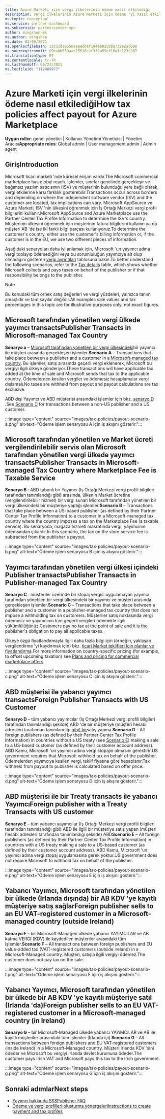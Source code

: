 ```yaml
---
title: Azure Marketi için vergi ilkelerinin ödeme nasıl etkilediği
description: Vergi ilkelerinin Azure Marketi için ödeme 'yi nasıl etkilediğini öğrenin.
ms.topic: conceptual
ms.service: partner-dashboard
ms.subservice: partnercenter-mpn
author: mingshen-ms
ms.author: mingshen
ms.date: 02/09/2021
ms.openlocfilehash: 32c5cda9558aaaeddaf194eb8258ba732e2ac698
ms.sourcegitcommit: 09eabb559aae25518caf3f2a59ef16a3e123c207
ms.translationtype: MT
ms.contentlocale: tr-TR
ms.lasthandoff: 06/23/2021
ms.locfileid: "112489977"
---
```

# <a name="how-tax-policies-affect-payout-for-azure-marketplace"></a><span data-ttu-id="d7693-103">Azure Marketi için vergi ilkelerinin ödeme nasıl etkilediği</span><span class="sxs-lookup"><span data-stu-id="d7693-103">How tax policies affect payout for Azure Marketplace</span></span>

<span data-ttu-id="d7693-104">**Uygun roller**: genel yönetici | Kullanıcı Yönetimi Yöneticisi | Yönetim Aracısı</span><span class="sxs-lookup"><span data-stu-id="d7693-104">**Appropriate roles**: Global admin | User management admin | Admin agent</span></span>

## <a name="introduction"></a><span data-ttu-id="d7693-105">Giriş</span><span class="sxs-lookup"><span data-stu-id="d7693-105">Introduction</span></span>

<span data-ttu-id="d7693-106">Microsoft ticari marketi 'nde küresel erişim vardır.</span><span class="sxs-lookup"><span data-stu-id="d7693-106">The Microsoft commercial marketplace has global reach.</span></span> <span data-ttu-id="d7693-107">İşlemler, sınırlar genelinde gerçekleşir ve bağımsız yazılım satıcısının (ISV) ve müşterinin bulunduğu yere bağlı olarak, vergi etkilerine karşı farklılık gösterebilir.</span><span class="sxs-lookup"><span data-stu-id="d7693-107">Transactions occur across borders and depending on where the independent software vendor (ISV) and the customer are located, tax implications can vary.</span></span> <span data-ttu-id="d7693-108">Microsoft AppSource ve Azure Marketi, ISV 'nin ülkesini öğrenmek için Iş Ortağı Merkezi vergi profili bilgilerini kullanır.</span><span class="sxs-lookup"><span data-stu-id="d7693-108">Microsoft AppSource and Azure Marketplace use the Partner Center Tax Profile Information to determine the ISV's country.</span></span> <span data-ttu-id="d7693-109">Müşterinin ülkesini öğrenmek için müşterinin fatura bilgilerini kullanın ya da müşteri AB 'de ise iki farklı bilgi parçası kullanıyoruz.</span><span class="sxs-lookup"><span data-stu-id="d7693-109">To determine the customer's country, either use the customer's billing information or, if the customer is in the EU, we use two different pieces of information.</span></span>

<span data-ttu-id="d7693-110">Aşağıdaki senaryoları daha iyi anlamak için, Microsoft 'un yayımcı adına vergi toplayıp ödemediğini veya bu sorumluluğun yayımcıya ait olup olmadığını gösteren [vergi ayrıntıları](tax-details-marketplace.md) tablosuna bakın.</span><span class="sxs-lookup"><span data-stu-id="d7693-110">To better understand the following scenarios, refer to the [Tax details](tax-details-marketplace.md) table, which shows whether Microsoft collects and pays taxes on behalf of the publisher or if that responsibility belongs to the publisher.</span></span>

> [!NOTE]
> <span data-ttu-id="d7693-111">Bu konudaki tüm örnek satış değerleri ve vergi yüzdeleri, yalnızca tanım amaçlıdır ve tam sayılar değildir.</span><span class="sxs-lookup"><span data-stu-id="d7693-111">All examples sale values and tax percentages in this topic are for illustrative purposes only, not exact figures.</span></span>

## <a name="publisher-transacts-in-microsoft-managed-tax-country"></a><span data-ttu-id="d7693-112">Microsoft tarafından yönetilen vergi ülkede yayımcı transacts</span><span class="sxs-lookup"><span data-stu-id="d7693-112">Publisher Transacts in Microsoft-managed Tax Country</span></span>

<span data-ttu-id="d7693-113">**Senaryo a** – [Microsoft tarafından yönetilen bir vergi ülkesindeki](tax-details-marketplace.md#microsoft-managed-countries)bir yayımcı ile müşteri arasında gerçekleşen işlemler.</span><span class="sxs-lookup"><span data-stu-id="d7693-113">**Scenario A** – Transactions that take place between a publisher and a customer in a [Microsoft-managed tax country](tax-details-marketplace.md#microsoft-managed-countries).</span></span> <span data-ttu-id="d7693-114">Bu işlemler, satış sırasında geçerli vergi eklenerek, Microsoft bu vergiyi ilgili ülkeye gönderiyor.</span><span class="sxs-lookup"><span data-stu-id="d7693-114">These transactions will have applicable tax added at the time of sale and Microsoft sends that tax to the applicable country.</span></span> <span data-ttu-id="d7693-115">Ödemelerden kesilen vergiler ve ödemesiz hesaplamalar vergi dışlamalı.</span><span class="sxs-lookup"><span data-stu-id="d7693-115">No taxes are withheld from payout and payout calculations are tax exclusive.</span></span>

<span data-ttu-id="d7693-116">ABD dışı Yayımcı ve ABD müşterisi arasındaki işlemler için bkz. [senaryo D](#foreign-publisher-transacts-with-us-customer) .</span><span class="sxs-lookup"><span data-stu-id="d7693-116">See [Scenario D](#foreign-publisher-transacts-with-us-customer) for transactions between a non-US publisher and a US customer.</span></span>

:::image type="content" source="images/tax-policies/payout-scenario-a.png" alt-text="Ödeme işlem senaryosu A için iş akışını gösterir.":::

## <a name="publisher-transacts-in-microsoft-managed-tax-country-where-marketplace-fee-is-taxable-service"></a><span data-ttu-id="d7693-118">Microsoft tarafından yönetilen ve Market ücreti vergilendirilebilir servis olan Microsoft tarafından yönetilen vergi ülkede yayımcı transacts</span><span class="sxs-lookup"><span data-stu-id="d7693-118">Publisher Transacts in Microsoft-managed Tax Country where Marketplace Fee is Taxable Service</span></span>

<span data-ttu-id="d7693-119">**Senaryo B** : ABD tabanlı bir Yayımcı (Iş Ortağı Merkezi vergi profili bilgileri tarafından tanımlandığı gibi) arasında, ülkenin Market ücretine (vergilendirilebilir hizmet) bir vergi sunan Microsoft tarafından yönetilen bir vergi ülkesindeki bir müşteriye yaptığı işlemler.</span><span class="sxs-lookup"><span data-stu-id="d7693-119">**Scenario B** – Transactions that take place between a US-based publisher (as defined by their Partner Center Tax Profile Information) to a customer in a Microsoft-managed tax country where the country imposes a tax on the Marketplace Fee (a taxable service).</span></span> <span data-ttu-id="d7693-120">Bu senaryoda, mağaza hizmeti masrafında vergi, yayımcının ödemsından çıkarılır.</span><span class="sxs-lookup"><span data-stu-id="d7693-120">In this scenario, the tax on the store service fee is subtracted from the publisher's payout.</span></span>

:::image type="content" source="images/tax-policies/payout-scenario-b.png" alt-text="Ödeme işlem senaryosu B için iş akışını gösterir.":::

## <a name="publisher-transacts-in-publisher-managed-tax-country"></a><span data-ttu-id="d7693-122">Yayımcı tarafından yönetilen vergi ülkesi içindeki Publisher transacts</span><span class="sxs-lookup"><span data-stu-id="d7693-122">Publisher Transacts in Publisher-managed Tax Country</span></span>

<span data-ttu-id="d7693-123">**Senaryo C** : müşteriler üzerinde bir stopaj vergisi uygulamayan yayımcı tarafından yönetilen bir vergi ülkesindeki bir yayımcı ve müşteri arasında gerçekleşen işlemler.</span><span class="sxs-lookup"><span data-stu-id="d7693-123">**Scenario C** – Transactions that take place between a publisher and a customer in a publisher-managed tax country that does not impose a withholding tax on customers.</span></span> <span data-ttu-id="d7693-124">Müşteriler satış noktasında vergi ödemesiz ve yayımcının tüm geçerli vergileri ödemekle ilgili yükümlülüğünüz.</span><span class="sxs-lookup"><span data-stu-id="d7693-124">Customers pay no tax at the point of sale and it is the publisher's obligation to pay all applicable taxes.</span></span>

<span data-ttu-id="d7693-125">Ülkeye özgü fiyatlandırmayla ilgili daha fazla bilgi için (örneğin, yaklaşan vergilendirme 'yi kaydırmak için) bkz. [ticari Market teklifleri Için planlar ve fiyatlandırma](/azure/marketplace/plans-pricing#custom-prices).</span><span class="sxs-lookup"><span data-stu-id="d7693-125">For more information on country-specific pricing (for example, to offset upcoming taxation) see [Plans and pricing for commercial marketplace offers](/azure/marketplace/plans-pricing#custom-prices).</span></span>

:::image type="content" source="images/tax-policies/payout-scenario-c.png" alt-text="Ödeme işlem senaryosu C için iş akışını gösterir.":::

## <a name="foreign-publisher-transacts-with-us-customer"></a><span data-ttu-id="d7693-127">ABD müşterisi ile yabancı yayımcı transacts</span><span class="sxs-lookup"><span data-stu-id="d7693-127">Foreign Publisher Transacts with US Customer</span></span>

<span data-ttu-id="d7693-128">**Senaryo D** – tüm yabancı yayımcılar (Iş Ortağı Merkezi vergi profili bilgileri tarafından tanımlandığı şekilde) ABD 'de bir müşteriye (müşteri hesabı adresleri tarafından tanımlandığı [gibi) bir](#foreign-publisher-with-a-treaty-transacts-with-us-customer)satış yapma.</span><span class="sxs-lookup"><span data-stu-id="d7693-128">**Scenario D** – All foreign publishers (as defined by their Partner Center Tax Profile Information) in countries without a US treaty (see [Scenario E](#foreign-publisher-with-a-treaty-transacts-with-us-customer)) making a sale to a US-based customer (as defined by their customer account address).</span></span> <span data-ttu-id="d7693-129">ABD Kamu, Microsoft 'un yayımcı adına vergi stopajın olmasını gerektirir.</span><span class="sxs-lookup"><span data-stu-id="d7693-129">US government requires that Microsoft withhold tax on behalf of the publisher.</span></span> <span data-ttu-id="d7693-130">Ödemelerden yayımcıya kesilen vergi, teklif fiyatına göre hesaplanır.</span><span class="sxs-lookup"><span data-stu-id="d7693-130">Tax withheld from payout to publisher is calculated based on offer price.</span></span>

:::image type="content" source="images/tax-policies/payout-scenario-d.png" alt-text="Ödeme işlem senaryosu D için iş akışını gösterir.":::

## <a name="foreign-publisher-with-a-treaty-transacts-with-us-customer"></a><span data-ttu-id="d7693-132">ABD müşterisi ile bir Treaty transacts ile yabancı Yayımcı</span><span class="sxs-lookup"><span data-stu-id="d7693-132">Foreign publisher with a Treaty Transacts with US customer</span></span>

<span data-ttu-id="d7693-133">**Senaryo E** – tüm yabancı yayımcılar (Iş Ortağı Merkezi vergi profili bilgileri tarafından tanımlandığı gibi) ABD ile ilgili bir müşteriye satış yapan (müşteri hesabı adresleri tarafından tanımlandığı şekılde) ABD</span><span class="sxs-lookup"><span data-stu-id="d7693-133">**Scenario E** – All foreign publishers (as defined by their Partner Center Tax Profile Information) in countries with a US treaty making a sale to a US-based customer (as defined by their customer account address).</span></span> <span data-ttu-id="d7693-134">ABD Kamu, Microsoft 'un yayımcı adına vergi stopaj uygulamasına gerek yoktur.</span><span class="sxs-lookup"><span data-stu-id="d7693-134">US government does not require Microsoft to withhold tax on behalf of the publisher.</span></span>

:::image type="content" source="images/tax-policies/payout-scenario-e.png" alt-text="Ödeme işlem senaryosu E için iş akışını gösterir.":::

## <a name="foreign-publisher-sells-to-an-eu-vat-registered-customer-in-a-microsoft-managed-country-outside-ireland"></a><span data-ttu-id="d7693-136">Yabancı Yayımcı, Microsoft tarafından yönetilen bir ülkede (Irlanda dışında) bir AB KDV 'ye kayıtlı müşteriye satış sağlar</span><span class="sxs-lookup"><span data-stu-id="d7693-136">Foreign publisher sells to an EU VAT-registered customer in a Microsoft-managed country (outside Ireland)</span></span>

<span data-ttu-id="d7693-137">**Senaryo F** – bir Microsoft-Managed ülkede yabancı YAYıMCıLAR ve AB katma VERGI (KDV) ile kaydedilen müşteriler arasındaki tüm işlemler.</span><span class="sxs-lookup"><span data-stu-id="d7693-137">**Scenario F** – All transactions between foreign publishers and EU value-added tax (VAT)-registered customers (outside Ireland) in a Microsoft-Managed country.</span></span> <span data-ttu-id="d7693-138">Müşteri, satışla ilgili vergiyi ödemez.</span><span class="sxs-lookup"><span data-stu-id="d7693-138">The customer does not pay tax on the sale.</span></span>

:::image type="content" source="images/tax-policies/payout-scenario-f.png" alt-text="Ödeme işlem senaryosu F için iş akışını gösterir.":::

## <a name="foreign-publisher-sells-to-an-eu-vat-registered-customer-in-a-microsoft-managed-country-in-ireland"></a><span data-ttu-id="d7693-140">Yabancı Yayımcı, Microsoft tarafından yönetilen bir ülkede bir AB KDV 'ye kayıtlı müşteriye satıl (Irlanda 'da)</span><span class="sxs-lookup"><span data-stu-id="d7693-140">Foreign publisher sells to an EU VAT-registered customer in a Microsoft-managed country (in Ireland)</span></span>

<span data-ttu-id="d7693-141">**Senaryo G** – bir Microsoft-Managed ülkede yabancı YAYıMCıLAR ve AB ile kayıtlı müşteriler arasındaki tüm Işlemler (İrlanda içi).</span><span class="sxs-lookup"><span data-stu-id="d7693-141">**Scenario G** – All transactions between foreign publishers and EU VAT-registered customers (inside Ireland) in a Microsoft-Managed country.</span></span> <span data-ttu-id="d7693-142">Müşteri Irlanda KDV 'sini ödeder ve Microsoft bu vergiyi Irlanda devlet kurumuna ödeder.</span><span class="sxs-lookup"><span data-stu-id="d7693-142">The customer pays Irish VAT and Microsoft pays this tax to the Irish government.</span></span>

:::image type="content" source="images/tax-policies/payout-scenario-g.png" alt-text="Ödeme işlem senaryosu G için iş akışını gösterir.":::

## <a name="next-steps"></a><span data-ttu-id="d7693-144">Sonraki adımlar</span><span class="sxs-lookup"><span data-stu-id="d7693-144">Next steps</span></span>

- [<span data-ttu-id="d7693-145">Yayımcı hakkında SSS</span><span class="sxs-lookup"><span data-stu-id="d7693-145">Publisher FAQ</span></span>](/azure/marketplace/marketplace-faq-publisher-guide)
- [<span data-ttu-id="d7693-146">Ödeme ve vergi profilleri oluşturma yönergeleri</span><span class="sxs-lookup"><span data-stu-id="d7693-146">Instructions to create payment and tax profiles</span></span>](./set-up-your-payout-account.md?context=%2fazure%2fmarketplace%2fcontext%2fcontext#create-a-payment-profile)